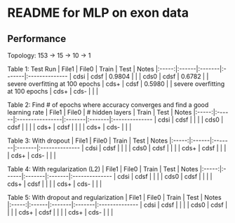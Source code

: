README for MLP on exon data
==================================

## Performance ##

Topology: 153 -> 15 -> 10 -> 1

Table 1: Test Run
| File1 | File0 | Train  |  Test  | Notes
|:-----:|:------|:-------|:-------|:--------------
| cdsi  | cdsf  | 0.9804 |        |
| cds0  | cdsf  | 0.6782 |        | severe overfitting at 100 epochs
| cds+  | cdsf  | 0.5980 |        | severe overfitting at 100 epochs
| cds+  | cds-  |        |        |

Table 2: Find # of epochs where accuracy converges and find a good learning rate
| File1 | File0 | # hidden layers | Train  |  Test  | Notes
|:-----:|:------|:----------------|:-------|:-------|:--------------
| cdsi  | cdsf  |                 |        |
| cds0  | cdsf  |                 |        |
| cds+  | cdsf  |                 |        |
| cds+  | cds-  |                 |        |

Table 3: With dropout
| File1 | File0 | Train  |  Test  | Notes
|:-----:|:------|:-------|:-------|:--------------
| cdsi  | cdsf  |        |        |
| cds0  | cdsf  |        |        |
| cds+  | cdsf  |        |        |
| cds+  | cds-  |        |        |

Table 4: With regularization (L2)
| File1 | File0 | Train  |  Test  | Notes
|:-----:|:------|:-------|:-------|:--------------
| cdsi  | cdsf  |        |        |
| cds0  | cdsf  |        |        |
| cds+  | cdsf  |        |        |
| cds+  | cds-  |        |        |

Table 5: With dropout and regularization
| File1 | File0 | Train  |  Test  | Notes
|:-----:|:------|:-------|:-------|:--------------
| cdsi  | cdsf  |        |        |
| cds0  | cdsf  |        |        |
| cds+  | cdsf  |        |        |
| cds+  | cds-  |        |        |

